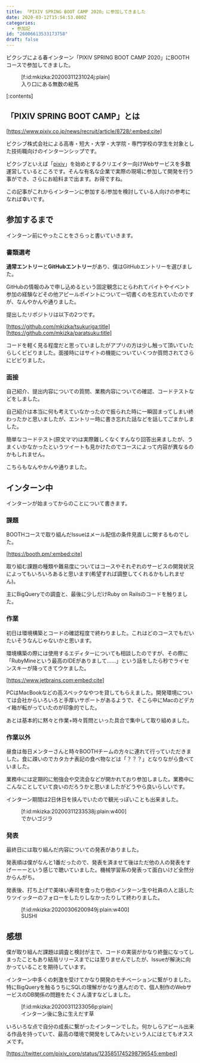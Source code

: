 ```yaml
---
title: 「PIXIV SPRING BOOT CAMP 2020」に参加してきました
date: 2020-03-12T15:54:53.000Z
categories:
  - 参加記
id: "26006613533173758"
draft: false
---
```

ピクシブによる春インターン「PIXIV SPRING BOOT CAMP 2020」にBOOTHコースで参加してきました。

<figure class="figure-image figure-image-fotolife" title="入り口にある無数の絵馬">[f:id:mkizka:20200311231024j:plain]<figcaption>入り口にある無数の絵馬</figcaption></figure>

<!-- more -->

[:contents]

## 「PIXIV SPRING BOOT CAMP」とは
[https://www.pixiv.co.jp/news/recruit/article/8728/:embed:cite]

ピクシブ株式会社による高専・短大・大学・大学院・専門学校の学生を対象とした技術職向けのインターンシップです。

ピクシブといえば「[pixiv](https://www.pixiv.net/)」を始めとするクリエイター向けWebサービスを多数運営しているところです。そんな有名な企業で実際の現場に参加して開発を行う事ができ、さらにお給料まで出ます。お得ですね。

この記事がこれからインターンに参加する/参加を検討している人向けの参考になれば幸いです。

## 参加するまで
インターン前にやったことをさらっと書いていきます。

### 書類選考
<b>通常エントリー</b>と<b>GitHubエントリー</b>があり、僕はGitHubエントリーを選びました。

GitHubの情報のみで申し込めるという固定観念にとらわれてバイトやイベント参加の経験などその他アピールポイントについて一切書くのを忘れていたのですが、なんやかんや通りました。

提出したリポジトリは以下の2つです。

[https://github.com/mkizka/tsukuriga:title]  
[https://github.com/mkizka/paratsuku:title]

コードを軽く見る程度だと思っていましたがアプリの方は少し触って頂いていたらしくビビりました。面接時にはサイトの機能についていくつか質問されてさらにビビりました。

### 面接
自己紹介、提出内容についての質問、業務内容についての確認、コードテストなどをしました。

自己紹介は本当に何も考えていなかったので振られた時に一瞬固まってしまい終わったかと思いましたが、エントリー時に書き忘れた話などを話してごまかしました。

簡単なコードテスト(原文ママ)は実際難しくなくすんなり回答出来ましたが、うまくいかなかったというツイートも見かけたのでコースによって内容が異なるのかもしれません。

こちらもなんやかんや通りました。

## インターン中
インターンが始まってからのことについて書きます。

### 課題
BOOTHコースで取り組んだIssueはメール配信の条件見直しに関するものでした。

[https://booth.pm/:embed:cite]

取り組む課題の種類や難易度についてはコースやそれぞれのサービスの開発状況によってもいろいろあると思います(希望すれば調整してくれるかもしれません)。

主にBigQueryでの調査と、最後に少しだけRuby on Railsのコードを触りました。

### 作業
初日は環境構築とコードの確認程度で終わりました。これはどのコースでもだいたいそうなんじゃないかと思います。

環境構築の際には使用するエディターについても相談したのですが、その際に「RubyMineという最高のIDEがありまして……」という話をしたら秒でライセンスキーが降ってきてウケました。

[https://www.jetbrains.com:embed:cite]

PCはMacBookなどの高スペックなやつを貸してもらえました。開発環境については会社からいろいろと手厚いサポートがあるようで、そこら中にMacのどデカイ箱が転がっていたのが印象的でした。

あとは基本的に黙々と作業+時々質問といった具合で集中して取り組めました。

### 作業以外
昼食は毎日メンターさんと時々BOOTHチームの方々に連れて行っていただきました。食に疎いのでカタカナ表記の食べ物などは「？？？」となりながら食べていました。

業務中には定期的に勉強会や交流会などが開かれており参加しました。業務中にこんなことしていて良いのだろうかと思いましたがどうやら良いらしいです。

インターン期間は2日休日を挟んでいたので観光っぽいことも出来ました。

<figure class="figure-image figure-image-fotolife" title="でかいゴジラ">[f:id:mkizka:20200311233538j:plain:w400]<figcaption>でかいゴジラ</figcaption></figure>

### 発表
最終日には取り組んだ内容についての発表がありました。

発表順は僕がなんと1番だったので、発表を済ませて後はただ他の人の発表をすげーーーという感じで聴いていました。機械学習系の発表って面白いけど全然分からんがち。

発表後、打ち上げで美味い寿司を食ったり他のインターン生や社員の人と話したりツイッターのフォローをしたりしなかったりして終わりました。

<figure class="figure-image figure-image-fotolife" title="SUSHI">[f:id:mkizka:20200306200949j:plain:w400]<figcaption>SUSHI</figcaption></figure>

## 感想
僕が取り組んだ課題は調査と検討が主で、コードの実装がかなり終盤になってしまったこともあり結局リリースまでには至りませんでしたが、Issueが解決に向かっていることを期待しています。

インターン中多くの刺激を受けてかなり開発のモチベーションに繋がりました。特にBigQueryを触るうちにSQLの理解がかなり進んだので、個人制作のWebサービスのDB関係の問題をたくさん潰すなどしました。

<figure class="figure-image figure-image-fotolife" title="インターン後に急に生えだす草">[f:id:mkizka:20200311233056p:plain]<figcaption>インターン後に急に生えだす草</figcaption></figure>

いろいろな点で自分の成長に繋がったインターンでした。何かしらアピール出来る作品を持っていて、最高の環境で開発をしてみたいという人にはとてもオススメです。

[https://twitter.com/pixiv_corp/status/1235851745298796545:embed]
